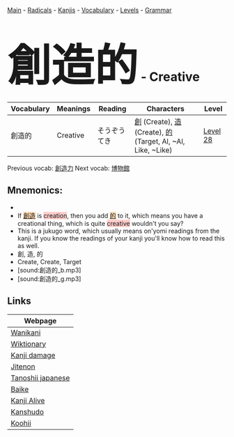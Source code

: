 <style> bigfont {font-size: 100px}</style>
[Main](../README.md) -
[Radicals](../radicals.md) -
[Kanjis](../kanjis.md) -
[Vocabulary](../vocabulary.md) -
[Levels](../levels.md) -
[Grammar](../grammar.md)
# <bigfont> 創造的</bigfont> - Creative 

| Vocabulary | Meanings | Reading | Characters | Level |
| --- | --- | --- | --- | --- |
| 創造的 | Creative | そうぞうてき |  [創](../kanjis/創.md) (Create), [造](../kanjis/造.md) (Create), [的](../kanjis/的.md) (Target, Al, ~Al, Like, ~Like) | [Level 28](../levels/wk_level28.md) |

Previous vocab: [創造力](創造力.md) Next vocab: [博物館](博物館.md) 

## Mnemonics:

* 
* If <span style="background-color:#fed8b1"> [創造](https://jisho.org/search/創造)</span> is <span style="background-color:#ffcccb"> creation</span>, then you add <span style="background-color:#fed8b1"> [的](https://jisho.org/search/的)</span> to it, which means you have a creational thing, which is quite <span style="background-color:#ffcccb"> creative</span> wouldn't you say?
* This is a jukugo word, which usually means on'yomi readings from the kanji. If you know the readings of your kanji you'll know how to read this as well.
* 創, 造, 的
* Create, Create, Target
* [sound:創造的_b.mp3]
* [sound:創造的_g.mp3]


## Links 

| Webpage |
| --- |
| [Wanikani          ](https://www.wanikani.com/kanji/創造的) |
| [Wiktionary        ](https://en.wiktionary.org/wiki/創造的) |
| [Kanji damage      ](http://www.kanjidamage.com/kanji/search?utf8=✓&q=創造的) |
| [Jitenon           ](https://jitenon.com/kanji/創造的) |
| [Tanoshii japanese ](https://www.tanoshiijapanese.com/dictionary/kanji.cfm?k=創造的) |
| [Baike             ](https://baike.baidu.com/item/創造的) |
| [Kanji Alive       ](https://app.kanjialive.com/創造的) |
| [Kanshudo          ](https://www.kanshudo.com/searchmn?q=創造的) |
| [Koohii            ](https://kanji.koohii.com/study/kanji/創造的) |
